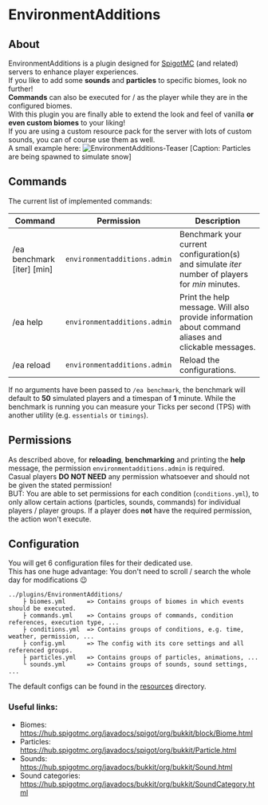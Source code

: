 # EnvironmentAdditions
## About
EnvironmentAdditions is a plugin designed for [SpigotMC](https://www.spigotmc.org/) (and related) servers to enhance
player experiences.  
If you like to add some **sounds** and **particles** to specific biomes, look no further!  
**Commands** can also be executed for / as the player while they are in the configured biomes.  
With this plugin you are finally able to extend the look and feel of vanilla **or even custom biomes** to your liking!  
If you are using a custom resource pack for the server with lots of custom sounds, you can of course use them as well.    
A small example here:
![EnvironmentAdditions-Teaser](https://user-images.githubusercontent.com/38859398/199808292-a468811f-86ff-4111-b51b-803c99ab0830.gif)
\[Caption: Particles are being spawned to simulate snow] 

## Commands
The current list of implemented commands:

| Command                      | Permission                   | Description                                                                                         |
|------------------------------|------------------------------|-----------------------------------------------------------------------------------------------------|
| /ea benchmark \[iter] \[min] | `environmentadditions.admin` | Benchmark your current configuration(s) and simulate *iter* number of players for *min* minutes.    |
| /ea help                     | `environmentadditions.admin` | Print the help message. Will also provide information about command aliases and clickable messages. |
| /ea reload                   | `environmentadditions.admin` | Reload the configurations.                                                                          |

If no arguments have been passed to `/ea benchmark`, the benchmark will default to **50** simulated players and a timespan of **1** minute. 
While the benchmark is running you can measure your Ticks per second (TPS) with another utility (e.g. `essentials` or `timings`).

## Permissions
As described above, for **reloading**, **benchmarking** and printing the **help** message,
the permission `environmentadditions.admin` is required.  
Casual players **DO NOT NEED** any permission whatsoever and should not be given the stated permission!  
BUT: You are able to set permissions for each condition (`conditions.yml`), to only allow certain actions
(particles, sounds, commands) for individual players / player groups. If a player does **not** have the required
permission, the action won't execute.

## Configuration
You will get 6 configuration files for their dedicated use.  
This has one huge advantage: You don't need to scroll / search the whole day for modifications 😉

```
../plugins/EnvironmentAdditions/
    ├ biomes.yml      => Contains groups of biomes in which events should be executed.
    ├ commands.yml    => Contains groups of commands, condition references, execution type, ...
    ├ conditions.yml  => Contains groups of conditions, e.g. time, weather, permission, ...
    ├ config.yml      => The config with its core settings and all referenced groups. 
    ├ particles.yml   => Contains groups of particles, animations, ...
    └ sounds.yml      => Contains groups of sounds, sound settings, ...
```
The default configs can be found in the [resources](resources) directory.

### Useful links:
- Biomes: https://hub.spigotmc.org/javadocs/spigot/org/bukkit/block/Biome.html
- Particles: https://hub.spigotmc.org/javadocs/spigot/org/bukkit/Particle.html
- Sounds: https://hub.spigotmc.org/javadocs/bukkit/org/bukkit/Sound.html
- Sound categories: https://hub.spigotmc.org/javadocs/bukkit/org/bukkit/SoundCategory.html